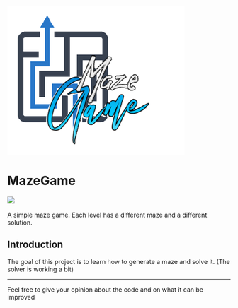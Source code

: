 <img width=400 src="logo.png">

# MazeGame
<img src="https://img.shields.io/badge/Python-3-brightgreen.svg?style=plastic">

A simple maze game. Each level has a different maze and a different solution.

## Introduction
The goal of this project is to learn how to generate a maze and solve it. (The solver is working a bit) 




----

Feel free to give your opinion about the code and on what it can be improved
